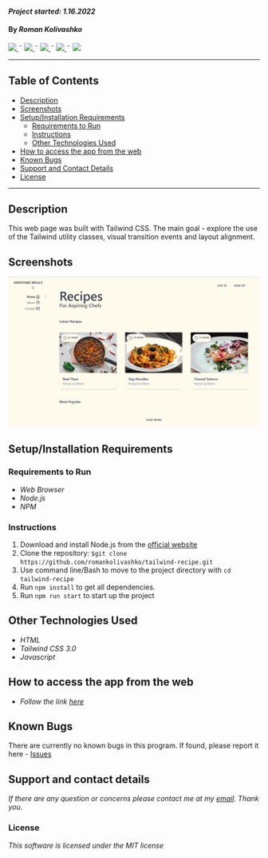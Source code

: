 #### _Project started: 1.16.2022_

#### By _**Roman Kolivashko**_

<html>
<!-- Project Shields -->
    <p align="left">
        <a href="https://github.com/romankolivashko/tailwind-recipe">
            <img src="https://img.shields.io/github/repo-size/romankolivashko/tailwind-recipe?style=plastic">
        </a>
		  ¨
        <a href="https://github.com/romankolivashko/tailwind-recipe/commits/main">
            <img src="https://img.shields.io/github/last-commit/romankolivashko/tailwind-recipe?color=yellow&style=plastic">
        </a>
        ¨
        <a href="https://github.com/romankolivashko/tailwind-recipe/stargazers">
            <img src="https://img.shields.io/github/stars/romankolivashko/tailwind-recipe?color=yellow&style=plastic">
        </a>
        ¨
        <a href="https://github.com/romankolivashko/tailwind-recipe/issues">
           <img src="https://img.shields.io/github/issues/romankolivashko/tailwind-recipe?color=yellow&style=plastic">
        </a>
        ¨
        <a href="https://linkedin.com/in/rkolivashko">
            <img src="https://img.shields.io/badge/-LinkedIn-black.svg?style=plastic&logo=linkedin&colorB=2867B2">
        </a>
    </p> 
</html>

---
## Table of Contents
* [Description](#description)
* [Screenshots](#screenshots)
* [Setup/Installation Requirements](#installation-requirements)
    - [Requirements to Run](#requirements-to-run)
    - [Instructions](#instructions)
    - [Other Technologies Used](#other-technologies-used)
* [How to access the app from the web](#web-access)
* [Known Bugs](#known-bugs)
* [Support and Contact Details](#support-and-contact-details)
* [License](#license)
---
## Description <a id="description"></a>
This web page was built with Tailwind CSS. The main goal - explore the use of the Tailwind utility classes, visual transition events and layout alignment.


## Screenshots <a id="screenshots"></a>
![](./tailwind.gif)

## Setup/Installation Requirements <a id="installation-requirements"></a>

### Requirements to Run <a id="requirements-to-run"></a>
* _Web Browser_
* _Node.js_
* _NPM_

### Instructions <a id="instructions"></a>

1. Download and install Node.js from the [official website](https://nodejs.org/en/download/)
2. Clone the repository: `$git clone https://github.com/romankolivashko/tailwind-recipe.git`
3. Use command line/Bash to move to the project directory with `cd tailwind-recipe`
4. Run `npm install` to get all dependencies. 
5. Run `npm run start` to start up the project


## Other Technologies Used <a id="other-technologies-used"></a>

* _HTML_
* _Tailwind CSS 3.0_
* _Javascript_


## How to access the app from the web <a id="web-access"></a>
* _Follow the link [here](https://silly-tesla-b0faf4.netlify.app)_ 

## Known Bugs <a id="known-bugs"></a>

There are currently no known bugs in this program.
If found, please report it here - [Issues](https://github.com/romankolivashko/tailwind-recipe/issues)

## Support and contact details <a id="support-and-contact-details"></a>

_If there are any question or concerns please contact me at my [email](mailto:rkolivashko@gmail.com). Thank you._



### License <a id="license"></a>

*This software is licensed under the MIT license*
